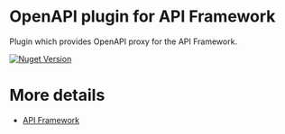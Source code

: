 # OpenAPI plugin for API Framework

Plugin which provides OpenAPI proxy for the API Framework.

[![Nuget Version](https://img.shields.io/nuget/v/Weikio.ApiFramework.Plugins.OpenApi.svg?style=flat)](https://www.nuget.org/packages/Weikio.ApiFramework.Plugins.OpenApi/)

# More details
- [API Framework](https://github.com/weikio/apiframework)